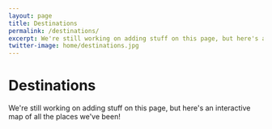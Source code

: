 ```yaml
---
layout: page
title: Destinations
permalink: /destinations/
excerpt: We're still working on adding stuff on this page, but here's an interactive map of all the places we've been!
twitter-image: home/destinations.jpg
---
```


<div class="text-center">
	<h1 class="text-center">Destinations</h1>
	We're still working on adding stuff on this page, but here's an interactive map of all the places we've been! 
</div>